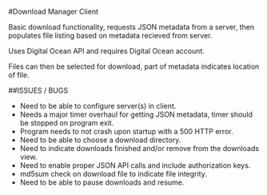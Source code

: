 #Download Manager Client

Basic download functionality, requests JSON metadata from a server,
then populates file listing based on metadata recieved from server.

Uses Digital Ocean API and requires Digital Ocean account.

Files can then be selected for download, part of metadata indicates location
of file.

##ISSUES / BUGS

- Need to be able to configure server(s) in client.
- Needs a major timer overhaul for getting JSON metadata,
  timer should be stopped on program exit.
- Program needs to not crash upon startup with a 500 HTTP error.
- Need to be able to choose a download directory.
- Need to indicate downloads finished and/or remove from the downloads view.
- Need to enable proper JSON API calls and include authorization keys.
- md5sum check on download file to indicate file integrity.
- Need to be able to pause downloads and resume.
